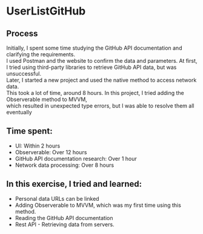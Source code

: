 # UserListGitHub

## Process
Initially, I spent some time studying the GitHub API documentation and clarifying the requirements.<br>
I used Postman and the website to confirm the data and parameters. At first,<br>
I tried using third-party libraries to retrieve GitHub API data, but was unsuccessful.<br>
Later, I started a new project and used the native method to access network data.<br>
This took a lot of time, around 8 hours. In this project, I tried adding the Observerable method to MVVM,<br>
which resulted in unexpected type errors, but I was able to resolve them all eventually<br>

## Time spent:<br> 
  * UI: Within 2 hours<br>
  * Observerable: Over 12 hours<br>
  * GitHub API documentation research: Over 1 hour<br>
  * Network data processing: Over 8 hours<br>

## In this exercise, I tried and learned:<br>

* Personal data URLs can be linked<br>
* Adding Observerable to MVVM, which was my first time using this method.<br>
* Reading the GitHub API documentation<br>
* Rest API - Retrieving data from servers.
